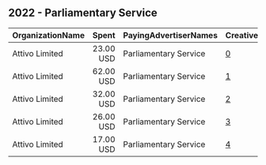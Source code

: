 ## 2022 - Parliamentary Service 
|OrganizationName|Spent|PayingAdvertiserNames|CreativeUrls|Impressions|Genders|AgeBrackets|CountryCodes|BillingAddresses|CandidateBallotInformation|
|:---|---:|:---|:---|---:|:---|:---|:---|:---|:---|
|Attivo Limited|23.00 USD|Parliamentary Service|[0](https://www.snap.com/political-ads/asset/4fc34d5f7fc77f73638fdee72eb2968d480543541ac1c6cdb1dbaaeb27d8b6bb?mediaType=mp4)|6,115||17+|new zealand|"158 Leinster Road,Merivale,8146,NZ"|David Seymour MP|
|Attivo Limited|62.00 USD|Parliamentary Service|[1](https://www.snap.com/political-ads/asset/f970f1799bf9f1ed71e6c3a088a80b0123929ed7365d11816a13d29fc76c51b6?mediaType=mp4)|5,810||18-30|new zealand|"158 Leinster Road,Merivale,8146,NZ"|David Seymour MP|
|Attivo Limited|32.00 USD|Parliamentary Service|[2](https://www.snap.com/political-ads/asset/9e262a019c917e24f77f559f164c408082d061dd7d92997a34b924a0e01e2a97?mediaType=mp4)|4,950||18-40|new zealand|"158 Leinster Road,Merivale,8146,NZ"|David Seymour MP|
|Attivo Limited|26.00 USD|Parliamentary Service|[3](https://www.snap.com/political-ads/asset/71d5408c37b9d5875db248dc2263188b52821134588f265df8955a17d66f56af?mediaType=mp4)|7,050||17+|new zealand|"158 Leinster Road,Merivale,8146,NZ"|David Seymour MP|
|Attivo Limited|17.00 USD|Parliamentary Service|[4](https://www.snap.com/political-ads/asset/df2d8883742067278ec8a39e0c06db74f7c0c70f68d81b4a140c2c14640f19ad?mediaType=mp4)|4,703||18-30|new zealand|"158 Leinster Road,Merivale,8146,NZ"|David Seymour MP|
